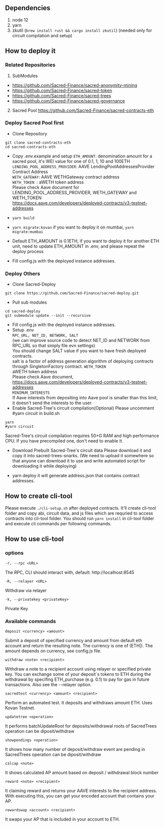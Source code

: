 ## Dependencies

1. node 12
2. yarn
3. zkutil (`brew install rust && cargo install zkutil`) (needed only for circuit compilation and setup)


##  How to deploy it

### Related Repositories

1. SubModules
- https://github.com/Sacred-Finance/sacred-anonymity-mining
- https://github.com/Sacred-Finance/sacred-token
- https://github.com/Sacred-Finance/sacred-trees
- https://github.com/Sacred-Finance/sacred-governance

2. Sacred Pool
https://github.com/Sacred-Finance/sacred-contracts-eth

### Deploy Sacred Pool first
- Clone Repository
```
git clone sacred-contracts-eth
cd sacred-contracts-eth
```
- Copy .env.example and setup
`ETH_AMOUNT`: denomination amount for a sacred pool, it's WEI value for one of 0.1, 1, 10 and 100ETH  
`LENDING_POOL_ADDRESS_PROVIDER`: AAVE LendingPoolAddressesProvider Contract Address  
`WETH_GATEWAY`: AAVE WETHGateway contract address  
`WETH_TOKEN `: aWETH token address  
Please check Aave document for LENDING_POOL_ADDRESS_PROVIDER, WETH_GATEWAY and WETH_TOKEN  
https://docs.aave.com/developers/deployed-contracts/v3-testnet-addresses  
- `yarn build` 
- `yarn migrate:kovan`
if you want to deploy it on mumbai, 
`yarn migrate:mumbai`

- Default ETH_AMOUNT is 0.1ETH, if you want to deploy it for another ETH unit, need to update ETH_AMOUNT in .env, and please repeat the deploy process
- Fill config.js with the deployed instance addresses.

### Deploy Others
- Clone Sacred-Deploy
```
git clone https://github.com/Sacred-Finance/sacred-deploy.git
```
- Pull sub modules
``` 
cd sacred-deploy
git submodule update --init --recursive
```
- Fill config.js with the deployed instance addresses.
- Setup .env  
`RPC_URL, NET_ID, NETWORK, SALT`  
(we can improve source code to detect NET_ID and NETWORK from RPC_URL so that simply file evn settings)  
You should change SALT value if you want to have fresh deployed contracts.  
salt is a factor of address generation algorithm of deploying contracts through SingletonFactory contract.
`WETH_TOKEN`  
aWETH token address  
Please check Aave document, https://docs.aave.com/developers/deployed-contracts/v3-testnet-addresses  
`MINIMUM_INTERESTS`  
If Aave interests from depositing into Aave pool is smaller than this limit, it doesn't send the interests to the user.  
- Enable Sacred-Tree's circuit compilation(Optional)
Please uncomment #yarn circuit in build.sh

```cd sacred-trees
yarn
#yarn circuit
```
Sacred-Tree's circuit compilation requires 50+G RAM and high performance CPU.
If you have precompiled one, don't need to enable it.

- Download Prebuilt Sacred-Tree's circuit data
Please download it and copy it into sacred-trees-snarks.
(We need to upload it somewhere so that anyone can download it to use and write automated script for downloading it while deploying)

- yarn deploy
it will generate address.json that contains contract addresses.

## How to create cli-tool
Please execute `./cli-setup.sh` after deployed contracts.
It'll create cli-tool folder and copy abi, circuit data, and js files which are requried to access contracts into cli-tool folder.
You should run `yarn install` in cli-tool folder and execute cli commands per following commands.

## How to use cli-tool
### options  
`-r, --rpc <URL>`

The RPC, CLI should interact with, default: http://localhost:8545

`-R, --relayer <URL>`

Withdraw via relayer

`-k, --privatekey <privateKey>`

Private Key


### Available commands  
`deposit <currency> <amount>`

Submit a deposit of specified currency and amount from default eth account and return the resulting note. 
The currency is one of (ETH|). The amount depends on currency, see config.js file.

`withdraw <note> <recipient>`

Withdraw a note to a recipient account using relayer or specified private key. You can exchange some of your deposit\`s tokens to ETH during the withdrawal by specifing ETH_purchase (e.g. 0.1) to pay for gas in future transactions. Also see the --relayer option.

`sacredtest <currency> <amount> <recipient>`

Perform an automated test. It deposits and withdraws amount ETH. Uses Kovan Testnet.

`updatetree <operation>`
  
It performs batchUpdateRoot for deposits/withdrawal roots of SacredTrees
operation can be diposit/withdraw

`showpendings <operation>`

It shows how many number of deposit/withdraw event are pending in SacredTrees
operation can be diposit/withdraw

`calcap <note>`

It shows calculated AP amount based on deposit / withdrawal block number

`reward <note> <recipient>`

It claiming reward and returns your AAVE interests to the recipient address.  
With executing this, you can get your encoded account that contains your AP.  

`rewardswap <account> <recipient>`

It swaps your AP that is included in your account to ETH.





